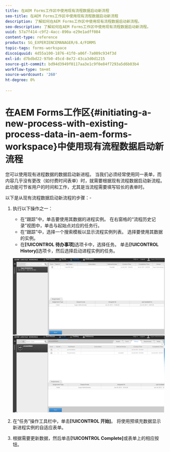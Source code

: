```yaml
---
title: 在AEM Forms工作区中使用现有流程数据启动新流程
seo-title: 在AEM Forms工作区中使用现有流程数据启动新流程
description: 了解如何在AEM Forms工作区中使用现有流程数据启动新流程。
seo-description: 了解如何在AEM Forms工作区中使用现有流程数据启动新流程。
uuid: 57a7f414-c9f2-4acc-890a-e29e1adff084
content-type: reference
products: SG_EXPERIENCEMANAGER/6.4/FORMS
topic-tags: forms-workspace
discoiquuid: 4d55a100-1876-41f0-a06f-7a009c934f3d
exl-id: d7bdbd22-97b0-45cd-8e72-43ca3d0d1215
source-git-commit: bd94d3949f0117aa3e1c9f0e84f7293a5d6b03b4
workflow-type: tm+mt
source-wordcount: '260'
ht-degree: 0%

---
```


# 在AEM Forms工作区{#initiating-a-new-process-with-existing-process-data-in-aem-forms-workspace}中使用现有流程数据启动新流程

您可以使用现有进程数据的数据启动新进程。 当我们必须经常使用同一表单，而内容几乎没有更改（如付费时间表单）时，就需要根据现有流程数据启动新流程。 此功能可节省用户的时间和工作，尤其是当流程需要填写较长的表单时。

以下是从现有流程数据启动新流程的步骤：-

1. 执行以下操作之一：

   * 在“跟踪”中，单击要使用其数据的进程实例。 在右窗格的“流程历史记录”视图中，单击与起始点对应的任务行。
   * 在“跟踪”中，选择一个搜索模板以显示流程实例列表。 选择要使用其数据的实例。
   * 在&#x200B;**[!UICONTROL 待办事项]**&#x200B;选项卡中，选择任务。 单击&#x200B;**[!UICONTROL History]**&#x200B;选项卡，然后选择启动进程实例的任务。

   ![start3](assets/start3.png) ![start1](assets/start1.png)

1. 在“任务”操作工具栏中，单击&#x200B;**[!UICONTROL 开始]**。 将使用预填充数据显示新进程实例的自适应表单。

1. 根据需要更新数据，然后单击&#x200B;**[!UICONTROL Complete]**&#x200B;或表单上的相应按钮。
